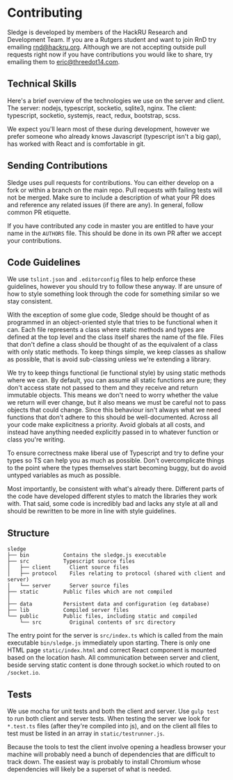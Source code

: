 # Contributing

Sledge is developed by members of the HackRU Research and Development Team. If
you are a Rutgers student and want to join RnD try emailing
[rnd@hackru.org][rnd-email]. Although we are not accepting outside pull requests
right now if you have contributions you would like to share, try emailing them
to [eric@threedot14.com][eric-email].

[rnd-email]: mailto:rnd@hackru.org
[eric-email]: mailto:eric@threedot14.com

## Technical Skills

Here's a brief overview of the technologies we use on the server and client. The
server: nodejs, typescript, socketio, sqlite3, nginx. The client: typescript,
socketio, systemjs, react, redux, bootstrap, scss.

We expect you'll learn most of these during development, however we prefer
someone who already knows Javascript (typescript isn't a big gap), has worked
with React and is comfortable in git.

## Sending Contributions

Sledge uses pull requests for contributions. You can either develop on a fork or
within a branch on the main repo. Pull requests with failing tests will not be
merged. Make sure to include a description of what your PR does and reference
any related issues (if there are any). In general, follow common PR etiquette.

If you have contributed any code in master you are entitled to have your name in
the `AUTHORS` file. This should be done in its own PR after we accept your
contributions.

## Code Guidelines

We use `tslint.json` and `.editorconfig` files to help enforce these
guidelines, however you should try to follow these anyway. If are unsure of
how to style something look through the code for something similar so we stay
consistent.

With the exception of some glue code, Sledge should be thought of as programmed
in an object-oriented style that tries to be functional when it can. Each file
represents a class where static methods and types are defined at the top level
and the class itself shares the name of the file. Files that don't define a
class should be thought of as the equivalent of a class with only static
methods. To keep things simple, we keep classes as shallow as possible, that is
avoid sub-classing unless we're extending a library.

We try to keep things functional (ie functional style) by using static methods
where we can. By default, you can assume all static functions are pure; they
don't access state not passed to them and they receive and return immutable
objects. This means we don't need to worry whether the value we return will ever
change, but it also means we must be careful not to pass objects that could
change. Since this behaviour isn't always what we need functions that don't
adhere to this should be well-documented. Across all your code make explicitness
a priority. Avoid globals at all costs, and instead have anything needed
explicitly passed in to whatever function or class you're writing.

To ensure correctness make liberal use of Typescript and try to define your
types so TS can help you as much as possible. Don't overcomplicate things to the
point where the types themselves start becoming buggy, but do avoid untyped
variables as much as possible.

Most importantly, be consistent with what's already there. Different parts of
the code have developed different styles to match the libraries they work with.
That said, some code is incredibly bad and lacks any style at all and should be
rewritten to be more in line with style guidelines.

## Structure

```
sledge
├── bin           Contains the sledge.js executable
├── src           Typescript source files
│   ├── client      Client source files
│   ├── protocol    Files relating to protocol (shared with client and server)
│   └── server      Server source files
├── static        Public files which are not compiled
│
├── data          Persistent data and configuration (eg database)
├── lib           Compiled server files
└── public        Public files, including static and compiled
    └── src         Original contents of src directory
```

The entry point for the server is `src/index.ts` which is called from the main
executable `bin/sledge.js` immediately upon starting. There is only one HTML
page `static/index.html` and correct React component is mounted based on the
location hash. All communication between server and client, beside serving
static content is done through socket.io which routed to on `/socket.io`.

## Tests

We use mocha for unit tests and both the client and server. Use `gulp test` to
run both client and server tests. When testing the server we look for
`*.test.ts` files (after they're compiled into js), and on the client all files
to test must be listed in an array in `static/testrunner.js`.

Because the tools to test the client involve opening a headless browser your
machine will probably need a bunch of dependencies that are difficult to track
down. The easiest way is probably to install Chromium whose dependencies will
likely be a superset of what is needed.
